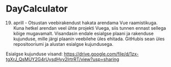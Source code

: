 # DayCalculator

19. aprill - 
Otsustan veebirakendust hakata arendama Vue raamistikuga. Kuna hetkel arendan veel ühte projekti Vuega, siis tunnen ennast sellega kõige mugavamalt. Visandasin
endale esialgse plaani ja rakenduse kujunduse, mille järgi plaanin veebilehe üles ehitada. GitHubis sean üles repositooriumi ja alustan esialgse kujundusega.

Esialgse kujunduse visand: https://drive.google.com/file/d/1zx-tgXrJ_QsMUY2G4rUysdHyv2lrtrRT/view?usp=sharing

